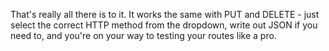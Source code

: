 That's really all there is to it. It works the same with PUT and DELETE - just select the correct HTTP method from the dropdown, write out JSON if you need to, and you're on your way to testing your routes like a pro.